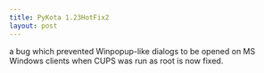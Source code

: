 ```yaml
---
title: PyKota 1.23HotFix2
layout: post
---
```


a bug which prevented Winpopup-like dialogs to be opened on MS Windows clients when CUPS was run as root is now fixed.
